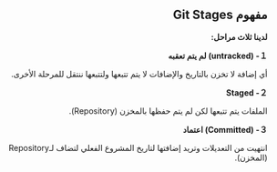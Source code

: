 <div dir = "rtl">

## مفهوم Git Stages

**لدينا ثلاث مراحل:**

**１- (untracked) لم يتم تعقبه**

أي إضافة لا تخزن بالتاريخ والإضافات لا يتم تتبعها ولتتبعها ننتقل للمرحلة الأخرى.

**２- Staged**

الملفات يتم تتبعها لكن لم يتم حفظها بالمخزن (Repository).

**３- (Committed)  اعتماد**

انتهيت من التعديلات وتريد إضافتها لتاريخ المشروع الفعلي لتضاف لـRepository   (المخزن).


</div>
